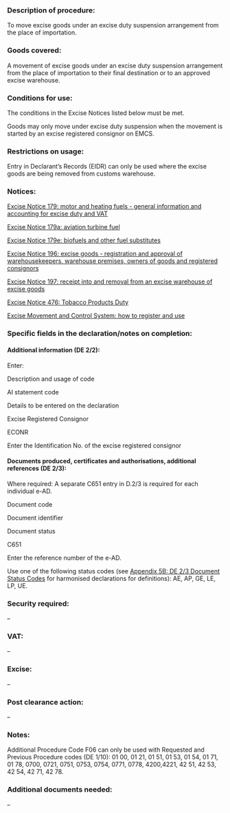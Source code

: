 ### Description of procedure:

To move excise goods under an excise duty suspension arrangement from the place of importation.

### Goods covered:

A movement of excise goods under an excise duty suspension arrangement from the place of importation to their final destination or to an approved excise warehouse.

### Conditions for use:

The conditions in the Excise Notices listed below must be met.

Goods may only move under excise duty suspension when the movement is started by an excise registered consignor on EMCS.

### Restrictions on usage:

Entry in Declarant’s Records (EIDR) can only be used where the excise goods are being removed from customs warehouse.

### Notices:

[Excise Notice 179: motor and heating fuels - general information and accounting for excise duty and VAT](https://www.gov.uk/government/publications/excise-notice-179-motor-and-heating-fuels-general-information-and-accounting-for-excise-duty-and-vat)

[Excise Notice 179a: aviation turbine fuel](https://www.gov.uk/government/publications/excise-notice-179a-aviation-turbine-fuel)

[Excise Notice 179e: biofuels and other fuel substitutes](https://www.gov.uk/government/publications/excise-notice-179e-biofuels-and-other-fuel-substitutes)

[Excise Notice 196: excise goods - registration and approval of warehousekeepers, warehouse premises, owners of goods and registered consignors](https://www.gov.uk/government/publications/excise-notice-196-excise-goods-registration-and-approval-of-warehousekeepers-warehouse-premises-owners-of-goods-and-registered-consignors)

[Excise Notice 197: receipt into and removal from an excise warehouse of excise goods](https://www.gov.uk/government/publications/excise-notice-197-receipt-into-and-removal-from-an-excise-warehouse-of-excise-goods)

[Excise Notice 476: Tobacco Products Duty](https://www.gov.uk/government/publications/excise-notice-476-tobacco-products-duty)

[Excise Movement and Control System: how to register and use](https://www.gov.uk/guidance/excise-movement-and-control-system-how-to-register-and-use)

### Specific fields in the declaration/notes on completion:

#### Additional information (DE 2/2):

Enter:

Description and usage of code

AI statement code

Details to be entered on the declaration

Excise Registered Consignor

ECONR

Enter the Identification No. of the excise registered consignor

#### Documents produced, certificates and authorisations, additional references (DE 2/3):

Where required: A separate C651 entry in D.2/3 is required for each individual e-AD.

Document code

Document identifier

Document status

C651

Enter the reference number of the e-AD.

Use one of the following status codes (see [Appendix 5B: DE 2/3 Document Status Codes](https://www.gov.uk/guidance/data-element-23-document-status-codes-of-the-customs-declaration-service-cds) for harmonised declarations for definitions): AE, AP, GE, LE, LP, UE.

### Security required:

–

### VAT:

–

### Excise:

–

### Post clearance action:

–

### Notes:

Additional Procedure Code F06 can only be used with Requested and Previous Procedure codes (DE 1/10): 01 00, 01 21, 01 51, 01 53, 01 54, 01 71, 01 78, 0700, 0721, 0751, 0753, 0754, 0771, 0778, 4200,4221, 42 51, 42 53, 42 54, 42 71, 42 78.

### Additional documents needed:

–